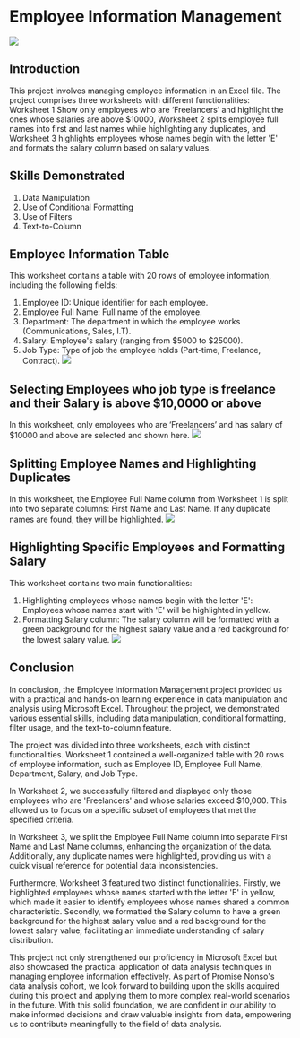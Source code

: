 # Employee Information Management
![](rewnew.jpg)
## Introduction
This project involves managing employee information in an Excel file. The project comprises three worksheets with different functionalities: Worksheet 1 Show only employees who are ‘Freelancers’ and highlight the ones whose salaries are above $10000, Worksheet 2 splits employee full names into first and last names while highlighting any duplicates, and Worksheet 3 highlights employees whose names begin with the letter 'E' and formats the salary column based on salary values.

## Skills Demonstrated
1. Data Manipulation
2. Use of Conditional Formatting
3. Use of Filters
4. Text-to-Column

## Employee Information Table
This worksheet contains a table with 20 rows of employee information, including the following fields:
1. Employee ID: Unique identifier for each employee.
2. Employee Full Name: Full name of the employee.
3. Department: The department in which the employee works (Communications, Sales, I.T).
4. Salary: Employee's salary (ranging from $5000 to $25000).
5. Job Type: Type of job the employee holds (Part-time, Freelance, Contract).
![](raw.PNG)

## Selecting Employees who job type is freelance and their Salary is above $10,0000 or above
In this worksheet, only employees who are ‘Freelancers’ and has salary of $10000 and above are selected and shown here.
![](filter.PNG)

## Splitting Employee Names and Highlighting Duplicates
In this worksheet, the Employee Full Name column from Worksheet 1 is split into two separate columns: First Name and Last Name. If any duplicate names are found, they will be highlighted.
![](duplicate.PNG)

## Highlighting Specific Employees and Formatting Salary
This worksheet contains two main functionalities:

1. Highlighting employees whose names begin with the letter 'E': Employees whose names start with 'E' will be highlighted in yellow.
2. Formatting Salary column: The salary column will be formatted with a green background for the highest salary value and a red background for the lowest salary value.
![](maximum.PNG)

## Conclusion

In conclusion, the Employee Information Management project provided us with a practical and hands-on learning experience in data manipulation and analysis using Microsoft Excel. Throughout the project, we demonstrated various essential skills, including data manipulation, conditional formatting, filter usage, and the text-to-column feature.

The project was divided into three worksheets, each with distinct functionalities. Worksheet 1 contained a well-organized table with 20 rows of employee information, such as Employee ID, Employee Full Name, Department, Salary, and Job Type.

In Worksheet 2, we successfully filtered and displayed only those employees who are 'Freelancers' and whose salaries exceed $10,000. This allowed us to focus on a specific subset of employees that met the specified criteria.

In Worksheet 3, we split the Employee Full Name column into separate First Name and Last Name columns, enhancing the organization of the data. Additionally, any duplicate names were highlighted, providing us with a quick visual reference for potential data inconsistencies.

Furthermore, Worksheet 3 featured two distinct functionalities. Firstly, we highlighted employees whose names started with the letter 'E' in yellow, which made it easier to identify employees whose names shared a common characteristic. Secondly, we formatted the Salary column to have a green background for the highest salary value and a red background for the lowest salary value, facilitating an immediate understanding of salary distribution.

This project not only strengthened our proficiency in Microsoft Excel but also showcased the practical application of data analysis techniques in managing employee information effectively. As part of Promise Nonso's data analysis cohort, we look forward to building upon the skills acquired during this project and applying them to more complex real-world scenarios in the future. With this solid foundation, we are confident in our ability to make informed decisions and draw valuable insights from data, empowering us to contribute meaningfully to the field of data analysis.
